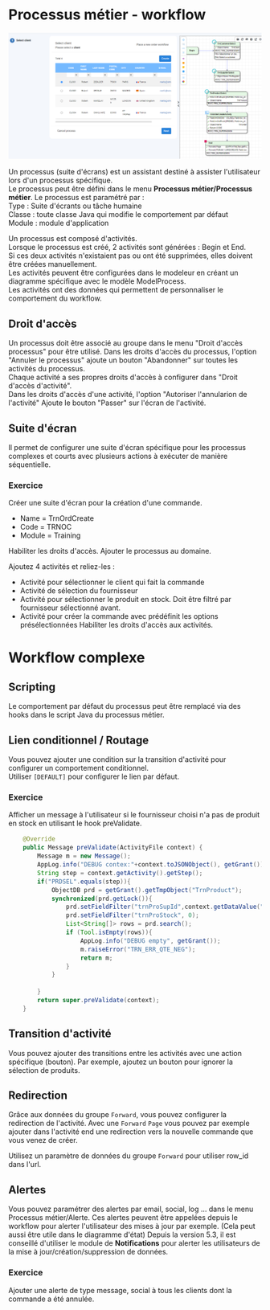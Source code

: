 Processus métier - workflow
====================
![workflow screenshot](workflow.png)

Un processus (suite d'écrans) est un assistant destiné à assister l'utilisateur lors d'un processus spécifique.  
Le processus peut être défini dans le menu **Processus métier/Processus métier**.
Le processus est paramétré par :  
    Type : Suite d'écrants ou tâche humaine  
    Classe : toute classe Java qui modifie le comportement par défaut  
    Module : module d'application  

Un processus est composé d'activités.  
Lorsque le processus est créé, 2 activités sont générées : Begin et End.  
Si ces deux activités n'existaient pas ou ont été supprimées, elles doivent être créées manuellement.  
Les activités peuvent être configurées dans le modeleur en créant un diagramme spécifique avec le modèle ModelProcess.  
Les activités ont des données qui permettent de personnaliser le comportement du workflow.  
## Droit d'accès
Un processus doit être associé au groupe dans le menu "Droit d'accès processus" pour être utilisé.
Dans les droits d'accès du processus, l'option "Annuler le processus" ajoute un bouton "Abandonner" sur toutes les activités du processus.   
Chaque activité a ses propres droits d'accès à configurer dans "Droit d'accès d'activité".  
Dans les droits d'accès d'une activité, l'option "Autoriser l'annularion de l'activité" Ajoute le bouton "Passer" sur l'écran de l'activité.  

## Suite d'écran
Il permet de configurer une suite d'écran spécifique pour les processus complexes et courts avec plusieurs actions à exécuter de manière séquentielle.
### Exercice
Créer une suite d'écran pour la création d'une commande.
* Name = TrnOrdCreate
* Code = TRNOC
* Module = Training

Habiliter les droits d'accès.
Ajouter le processus au domaine.

Ajoutez 4 activités et reliez-les :
* Activité pour sélectionner le client qui fait la commande
* Activité de sélection du fournisseur
* Activité pour sélectionner le produit en stock. Doit être filtré par fournisseur sélectionné avant.
* Activité pour créer la commande avec prédéfinit les options présélectionnées
Habiliter les droits d'accès aux activités.

<!-- ## Processus long A VOIR 
Il permet de configurer un assistant de processus long comme pour un suivi de tâche. Le processus peut avoir un temps limité pour être traité de même que toutes ses activités. Pour notre exemple, cela permet d'ajouter un processus de traitement par le fourniseur de la commande avec différents états et des délais de traitment a respecter.
 -->

# Workflow complexe

## Scripting
Le comportement par défaut du processus peut être remplacé via des hooks dans le script Java du processus métier.

## Lien conditionnel / Routage
Vous pouvez ajouter une condition sur la transition d'activité pour configurer un comportement conditionnel.  
Utiliser `[DEFAULT]` pour configurer le lien par défaut.  

### Exercice
Afficher un message à l'utilisateur si le fournisseur choisi n'a pas de produit en stock en utilisant le hook preValidate.
```java
	@Override
	public Message preValidate(ActivityFile context) {
		Message m = new Message();
		AppLog.info("DEBUG contex:"+context.toJSONObject(), getGrant());
		String step = context.getActivity().getStep();
		if("PRDSEL".equals(step)){
			ObjectDB prd = getGrant().getTmpObject("TrnProduct");
			synchronized(prd.getLock()){
				prd.setFieldFilter("trnProSupId",context.getDataValue("Field", "row_id"));
				prd.setFieldFilter("trnProStock", 0);
				List<String[]> rows = prd.search();
				if (Tool.isEmpty(rows)){
					AppLog.info("DEBUG empty", getGrant());
					m.raiseError("TRN_ERR_QTE_NEG");
					return m; 
				}
			} 
			
		}
		return super.preValidate(context);
	}
```

## Transition d'activité
Vous pouvez ajouter des transitions entre les activités avec une action spécifique (bouton).
Par exemple, ajoutez un bouton pour ignorer la sélection de produits.
## Redirection
Grâce aux données du groupe `Forward`, vous pouvez configurer la redirection de l'activité.
Avec une `Forward` `Page` vous pouvez par exemple ajouter dans l'activité end une redirection vers la nouvelle commande que vous venez de créer.

Utilisez un paramètre de données du groupe `Forward` pour utiliser row_id dans l'url.

## Alertes
Vous pouvez paramétrer des alertes par email, social, log ... dans le menu Processus métier/Alerte.
Ces alertes peuvent être appelées depuis le workflow pour alerter l'utilisateur des mises à jour par exemple.
(Cela peut aussi être utile dans le diagramme d'état)
Depuis la version 5.3, il est conseillé d'utiliser le module de **Notifications** pour alerter les utilisateurs de la mise à jour/création/suppression de données.


### Exercice
Ajouter une alerte de type message, social à tous les clients dont la commande a été annulée.